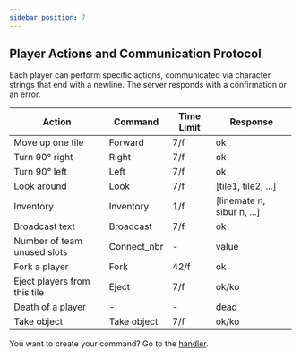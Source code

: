 ```yaml
---
sidebar_position: 7
---
```



## Player Actions and Communication Protocol

Each player can perform specific actions, communicated via character strings that end with a newline. The server responds with a confirmation or an error.

| Action                          | Command      | Time Limit | Response                  |
|---------------------------------|--------------|------------|---------------------------|
| Move up one tile                | Forward      | 7/f        | ok                        |
| Turn 90° right                  | Right        | 7/f        | ok                        |
| Turn 90° left                   | Left         | 7/f        | ok                        |
| Look around                     | Look         | 7/f        | [tile1, tile2, ...]       |
| Inventory                       | Inventory    | 1/f        | [linemate n, sibur n, ...]|
| Broadcast text                  | Broadcast    | 7/f        | ok                        |
| Number of team unused slots     | Connect_nbr  | -          | value                     |
| Fork a player                   | Fork         | 42/f       | ok                        |
| Eject players from this tile    | Eject        | 7/f        | ok/ko                     |
| Death of a player               | -            | -          | dead                      |
| Take object                     | Take object  | 7/f        | ok/ko                     |


You want to create your command? Go to the [handler](./Commands/Handler.md).
